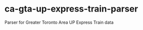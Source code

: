 ca-gta-up-express-train-parser
==============================

Parser for Greater Toronto Area UP Express Train data
